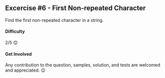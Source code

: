 ## Excercise #6 - First Non-repeated Character

Find the first non-repeated character in a string.

#### Difficulty 
2/5 😊

#### Get Involved
Any contribution to the question, samples, solution, and tests are welcomed and appreciated. 😉
